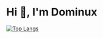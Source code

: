 <h1 align="left">Hi 👋, I'm Dominux</h1>

[![Top Langs](https://github-readme-stats.vercel.app/api/top-langs/?username=dominux&hide=html,css,scss,sass,less,dockerfile,shell,vue,svelte,makefile&langs_count=10&custom_title=Top%20Used%20Languges&card_width=500)](https://github.com/anuraghazra/github-readme-stats)

